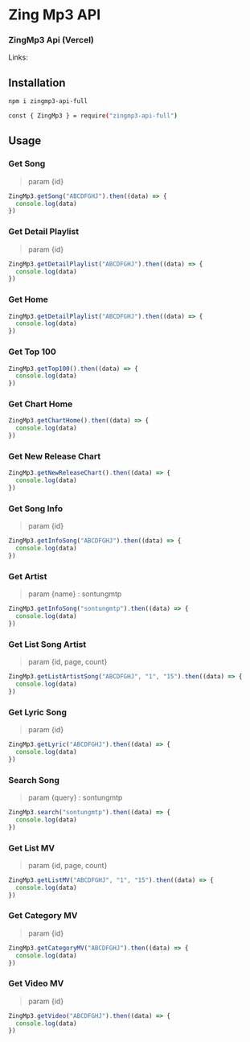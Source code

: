 # Zing Mp3 API

### ZingMp3 Api (Vercel)

Links: 

## Installation

```bash
npm i zingmp3-api-full
```

```bash
const { ZingMp3 } = require("zingmp3-api-full")
```

## Usage

### Get Song

> param {id}
```javascript
ZingMp3.getSong("ABCDFGHJ").then((data) => {
  console.log(data)
})
```

### Get Detail Playlist

> param {id}
```javascript
ZingMp3.getDetailPlaylist("ABCDFGHJ").then((data) => {
  console.log(data)
})
```

### Get Home

```javascript
ZingMp3.getDetailPlaylist("ABCDFGHJ").then((data) => {
  console.log(data)
})
```

### Get Top 100

```javascript
ZingMp3.getTop100().then((data) => {
  console.log(data)
})
```

### Get Chart Home

```javascript
ZingMp3.getChartHome().then((data) => {
  console.log(data)
})
```

### Get New Release Chart

```javascript
ZingMp3.getNewReleaseChart().then((data) => {
  console.log(data)
})
```

### Get Song Info

> param {id}
```javascript
ZingMp3.getInfoSong("ABCDFGHJ").then((data) => {
  console.log(data)
})
```

### Get Artist

> param {name} : sontungmtp
```javascript
ZingMp3.getInfoSong("sontungmtp").then((data) => {
  console.log(data)
})
```

### Get List Song Artist

> param {id, page, count}
```javascript
ZingMp3.getListArtistSong("ABCDFGHJ", "1", "15").then((data) => {
  console.log(data)
})
```

### Get Lyric Song

> param {id}
```javascript
ZingMp3.getLyric("ABCDFGHJ").then((data) => {
  console.log(data)
})
```

### Search Song

> param {query} : sontungmtp
```javascript
ZingMp3.search("sontungmtp").then((data) => {
  console.log(data)
})
```

### Get List MV

> param {id, page, count}
```javascript
ZingMp3.getListMV("ABCDFGHJ", "1", "15").then((data) => {
  console.log(data)
})
```

### Get Category MV

> param {id}
```javascript
ZingMp3.getCategoryMV("ABCDFGHJ").then((data) => {
  console.log(data)
})
```

### Get Video MV

> param {id}
```javascript
ZingMp3.getVideo("ABCDFGHJ").then((data) => {
  console.log(data)
})
```




